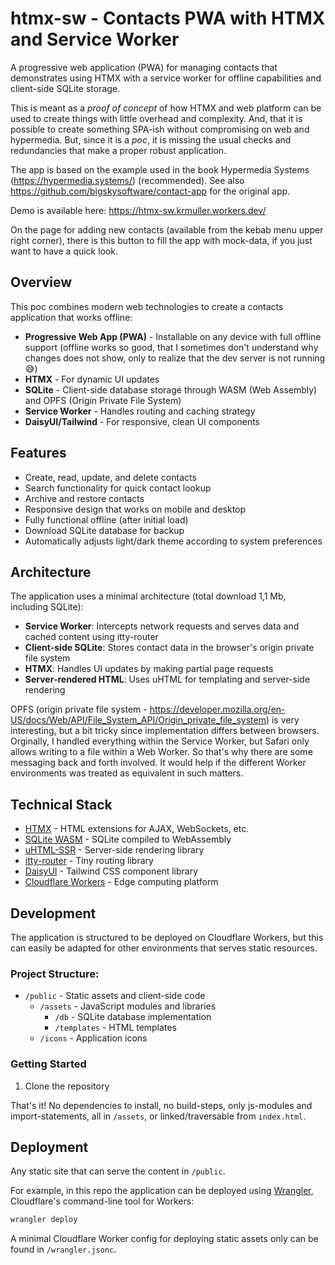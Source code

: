 # htmx-sw - Contacts PWA with HTMX and Service Worker

A progressive web application (PWA) for managing contacts that demonstrates using HTMX with a service worker for offline capabilities and client-side SQLite storage.

This is meant as a *proof of concept* of how HTMX and web platform can be used to create things with little overhead and complexity. And, that it is possible to create something SPA-ish without compromising on web and hypermedia. But, since it is a *poc*, it is missing the usual checks and redundancies that make a proper robust application.

The app is based on the example used in the book Hypermedia Systems (https://hypermedia.systems/) (recommended). See also https://github.com/bigskysoftware/contact-app for the original app.

Demo is available here: https://htmx-sw.krmuller.workers.dev/

On the page for adding new contacts (available from the kebab menu upper right corner), there is this button to fill the app with mock-data, if you just want to have a quick look.


## Overview

This poc combines modern web technologies to create a contacts application that works offline:

- **Progressive Web App (PWA)** - Installable on any device with full offline support (offline works so good, that I sometimes don't understand why changes does not show, only to realize that the dev server is not running 😅)
- **HTMX** - For dynamic UI updates
- **SQLite** - Client-side database storage through WASM (Web Assembly) and OPFS (Origin Private File System)
- **Service Worker** - Handles routing and caching strategy
- **DaisyUI/Tailwind** - For responsive, clean UI components

## Features

- Create, read, update, and delete contacts
- Search functionality for quick contact lookup
- Archive and restore contacts
- Responsive design that works on mobile and desktop
- Fully functional offline (after initial load)
- Download SQLite database for backup
- Automatically adjusts light/dark theme according to system preferences

## Architecture

The application uses a minimal architecture (total download 1,1 Mb, including SQLite):

- **Service Worker**: Intercepts network requests and serves data and cached content using itty-router
- **Client-side SQLite**: Stores contact data in the browser's origin private file system
- **HTMX**: Handles UI updates by making partial page requests
- **Server-rendered HTML**: Uses uHTML for templating and server-side rendering

OPFS (origin private file system - https://developer.mozilla.org/en-US/docs/Web/API/File_System_API/Origin_private_file_system) is very interesting, but a bit tricky since implementation differs between browsers. Orginally, I handled everything within the Service Worker, but Safari only allows writing to a file within a Web Worker. So that's why there are some messaging back and forth involved. It would help if the different Worker environments was treated as equivalent in such matters.

## Technical Stack

- [HTMX](https://htmx.org/) - HTML extensions for AJAX, WebSockets, etc.
- [SQLite WASM](https://sql.js.org/) - SQLite compiled to WebAssembly
- [uHTML-SSR](https://github.com/WebReflection/uhtml-ssr) - Server-side rendering library
- [itty-router](https://github.com/kwhitley/itty-router) - Tiny routing library
- [DaisyUI](https://daisyui.com/) - Tailwind CSS component library
- [Cloudflare Workers](https://workers.cloudflare.com/) - Edge computing platform

## Development

The application is structured to be deployed on Cloudflare Workers, but this can easily be adapted for other environments that serves static resources.

### Project Structure:

- `/public` - Static assets and client-side code
  - `/assets` - JavaScript modules and libraries
    - `/db` - SQLite database implementation
    - `/templates` - HTML templates
  - `/icons` - Application icons

### Getting Started

1. Clone the repository

That's it! No dependencies to install, no build-steps, only js-modules and import-statements, all in `/assets`, or linked/traversable from `index.html`.

## Deployment

Any static site that can serve the content in `/public`.

For example, in this repo the application can be deployed using [Wrangler](https://developers.cloudflare.com/workers/wrangler/), Cloudflare's command-line tool for Workers:

```bash
wrangler deploy
```

A minimal Cloudflare Worker config for deploying static assets only can be found in `/wrangler.jsonc`.